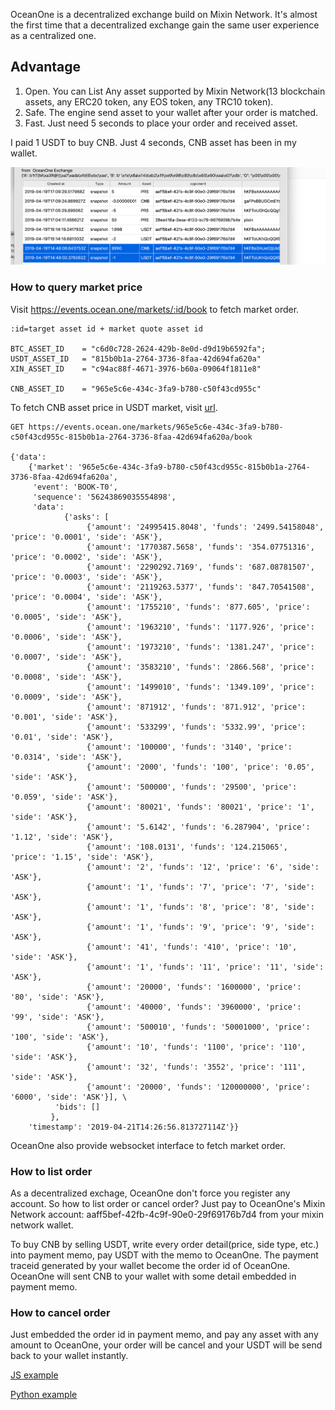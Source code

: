 OceanOne is a decentralized exchange build on Mixin Network. It's almost the first time that a decentralized exchange gain the same user experience as a centralized one.
## Advantage
1. Open. You can List Any asset supported by Mixin Network(13 blockchain assets, any ERC20 token, any EOS token, any TRC10 token).
2. Safe. The engine send asset to your wallet after your order is matched. 
3. Fast. Just need 5 seconds to place your order and received asset.

I paid 1 USDT to buy CNB. Just 4 seconds, CNB asset has been in my wallet.

![](https://github.com/awesome-mixin-network/mixin_network_sdk_resource/blob/master/Buy_CNB_By_Selling_USDT.png)

### How to query market price
Visit https://events.ocean.one/markets/:id/book to fetch market order. 

```shell
:id=target asset id + market quote asset id

BTC_ASSET_ID    = "c6d0c728-2624-429b-8e0d-d9d19b6592fa";
USDT_ASSET_ID   = "815b0b1a-2764-3736-8faa-42d694fa620a"
XIN_ASSET_ID    = "c94ac88f-4671-3976-b60a-09064f1811e8"

CNB_ASSET_ID    = "965e5c6e-434c-3fa9-b780-c50f43cd955c"
```
To fetch CNB asset price in USDT market, visit [url](https://events.ocean.one/markets/965e5c6e-434c-3fa9-b780-c50f43cd955c-815b0b1a-2764-3736-8faa-42d694fa620a/book).


```shell
GET https://events.ocean.one/markets/965e5c6e-434c-3fa9-b780-c50f43cd955c-815b0b1a-2764-3736-8faa-42d694fa620a/book

{'data': 
    {'market': '965e5c6e-434c-3fa9-b780-c50f43cd955c-815b0b1a-2764-3736-8faa-42d694fa620a', 
     'event': 'BOOK-T0', 
     'sequence': '56243869035554898', 
     'data': 
            {'asks': [
                 {'amount': '24995415.8048', 'funds': '2499.54158048', 'price': '0.0001', 'side': 'ASK'}, 
                 {'amount': '1770387.5658', 'funds': '354.07751316', 'price': '0.0002', 'side': 'ASK'}, 
                 {'amount': '2290292.7169', 'funds': '687.08781507', 'price': '0.0003', 'side': 'ASK'}, 
                 {'amount': '2119263.5377', 'funds': '847.70541508', 'price': '0.0004', 'side': 'ASK'}, 
                 {'amount': '1755210', 'funds': '877.605', 'price': '0.0005', 'side': 'ASK'}, 
                 {'amount': '1963210', 'funds': '1177.926', 'price': '0.0006', 'side': 'ASK'}, 
                 {'amount': '1973210', 'funds': '1381.247', 'price': '0.0007', 'side': 'ASK'}, 
                 {'amount': '3583210', 'funds': '2866.568', 'price': '0.0008', 'side': 'ASK'}, 
                 {'amount': '1499010', 'funds': '1349.109', 'price': '0.0009', 'side': 'ASK'}, 
                 {'amount': '871912', 'funds': '871.912', 'price': '0.001', 'side': 'ASK'}, 
                 {'amount': '533299', 'funds': '5332.99', 'price': '0.01', 'side': 'ASK'}, 
                 {'amount': '100000', 'funds': '3140', 'price': '0.0314', 'side': 'ASK'}, 
                 {'amount': '2000', 'funds': '100', 'price': '0.05', 'side': 'ASK'}, 
                 {'amount': '500000', 'funds': '29500', 'price': '0.059', 'side': 'ASK'}, 
                 {'amount': '80021', 'funds': '80021', 'price': '1', 'side': 'ASK'}, 
                 {'amount': '5.6142', 'funds': '6.287904', 'price': '1.12', 'side': 'ASK'}, 
                 {'amount': '108.0131', 'funds': '124.215065', 'price': '1.15', 'side': 'ASK'}, 
                 {'amount': '2', 'funds': '12', 'price': '6', 'side': 'ASK'}, 
                 {'amount': '1', 'funds': '7', 'price': '7', 'side': 'ASK'}, 
                 {'amount': '1', 'funds': '8', 'price': '8', 'side': 'ASK'}, 
                 {'amount': '1', 'funds': '9', 'price': '9', 'side': 'ASK'}, 
                 {'amount': '41', 'funds': '410', 'price': '10', 'side': 'ASK'}, 
                 {'amount': '1', 'funds': '11', 'price': '11', 'side': 'ASK'}, 
                 {'amount': '20000', 'funds': '1600000', 'price': '80', 'side': 'ASK'}, 
                 {'amount': '40000', 'funds': '3960000', 'price': '99', 'side': 'ASK'}, 
                 {'amount': '500010', 'funds': '50001000', 'price': '100', 'side': 'ASK'}, 
                 {'amount': '10', 'funds': '1100', 'price': '110', 'side': 'ASK'}, 
                 {'amount': '32', 'funds': '3552', 'price': '111', 'side': 'ASK'}, 
                 {'amount': '20000', 'funds': '120000000', 'price': '6000', 'side': 'ASK'}], \
          'bids': []
         }, 
    'timestamp': '2019-04-21T14:26:56.813727114Z'}}
```

OceanOne also provide websocket interface to fetch market order.

### How to list order
As a decentralized exchage, OceanOne don't force you register any account. So how to list order or cancel order? Just pay to OceanOne's Mixin Network account: aaff5bef-42fb-4c9f-90e0-29f69176b7d4 from your mixin network wallet. 

To buy CNB by selling USDT, write every order detail(price, side type, etc.) into payment memo, pay USDT with the memo to OceanOne. The payment traceid generated by your wallet become the order id of OceanOne.
OceanOne will sent CNB to your wallet with some detail embedded in payment memo.

### How to cancel order
Just embedded the order id in payment memo, and pay any asset with any amount to OceanOne, your order will be cancel and your USDT will be send back to your wallet instantly.

[JS example](http://github.com/over140/mixcoin)

[Python example](http://github.com/myrual/pixinwallet)

